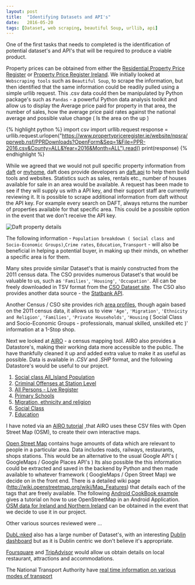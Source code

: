 ```yaml
---
layout: post
title:  "Identifying Datasets and API's"
date:   2016-05-20
tags: [Dataset, web scraping, beautiful Soup, urllib, api]
---
```

One of the first tasks that needs to completed is the identification of potential dataset's and API's that will be required to produce a viable product.

Property prices can be obtained from either the [Residential Property Price Register](https://www.propertypriceregister.ie/website/npsra/pprweb.nsf/page/ppr-home-en)
or [Property Price Register Ireland](http://propertypriceregisterireland.com/). We initially looked at `Webscraping tools` such as `Beautiful Soup`, to scrape the information, but then identified that the
same information could be readily pulled using a simple urllib request.
This .csv data could then be manipulated by Python package's such as `Pandas` - a powerful Python data analysis toolkit and allow us to display the Average price paid for property in that area, the number of sales,
how the average price paid rates against the national average and possible value change ( Is the area on the up )

{% highlight python %}
import csv
import urllib.request
response = urllib.request.urlopen("https://www.propertypriceregister.ie/website/npsra/pprweb.nsf/PPRDownloads?OpenForm&Seq=1&File=PPR-2016.csv&County=ALL&Year=2016&Month=ALL").read()
print(response)
{% endhighlight %}

While we agreed that we would not pull specific property information from [daft](http://www.daft.ie/) or [myhome](http://www.myhome.ie/), daft does provide
developers an [daft.api](http://api.daft.ie/gettingstarted/) to help them build tools and websites.
Statistics such as sales, rentals etc., number of houses available for sale in an area would be available.
A request has been made to see if they will supply us with a API key, and their support staff are currently reviewing it.
It is possible to scrape additional information from daft without the API key. For example every search on DAFT, always returns the number of properties
available for that specific area. This could be a possible option in the event that we don't receive the API key.

![Daft property details]({{site.baseurl}}/images/daft_details.jpg)

The following information - `Population breakdown ( Social class and Socio-Economic Groups)`,`Crime rates`, `Education`, `Transport` -   will also be beneficial in helping a potential buyer,
in making up their minds, on whether a specific area is for them.

Many sites provide similar Dataset's that is mainly constructed from the 2011 census data.
The CSO provides numerous Dataset's that would be valuable to us, such as  `'Families'`, `'Housing'`, `'Occupation'`.
All can be freely downloaded in TSV format from the [CSO Dataset site](http://data.cso.ie/datasets/index.html).
The CSO also provides another data source - the [Statbank API](http://www.cso.ie/webserviceclient/).

Another Census / CSO site provides rich [area profiles](http://census.cso.ie/areaprofiles/), though again based on the 2011 census data,
it allows us to view `'Age'`, `'Migration'`, `'Ethnicity and Religion'`, `'Families'`, `'Private Households'`, `'Housing` ( Social Class and Socio-Economic Groups -
professionals, manual skilled, unskilled etc )' information at a 1-Stop shop.

Next we looked at [AIRO](http://airo.maynoothuniversity.ie/) - a census mapping tool. AIRO also provides a Datastore's, making their working data more accessible to the public.
The have thankfully cleaned it up and added extra value to make it as useful as possible.
Data is available in *.CSV* and *.SHP* format, and the following Datastore's would be useful to our project.

1. [Social class All_Island Population](http://airo.maynoothuniversity.ie/files/dDATASTORE/all_island/csv/population.csv)
2. [Criminal Offenses at Station Level](http://airo.maynoothuniversity.ie/files/dDATASTORE/crime/garda%20stations/garda_stations.csv)
3. [All Persons - Live Register](http://airo.maynoothuniversity.ie/files/dDATASTORE/swo/csv/all_persons.csv)
4. [Primary Schools](http://airo.maynoothuniversity.ie/files/dDATASTORE/education/csv/primary_schools_2013_2014.csv)
5. [Migration, ethnicity and religion](http://airo.maynoothuniversity.ie/files/dDATASTORE/small_areas/theme_2_small_areas.csv)
6. [Social Class](http://airo.maynoothuniversity.ie/files/dDATASTORE/small_areas/theme_9_small_areas.csv)
7. [Education](http://airo.maynoothuniversity.ie/files/dDATASTORE/small_areas/theme_10_small_areas.csv)

I have noted via an [AIRO tutorial](https://www.youtube.com/watch?v=3sgJO6fmFhQ) ,that AIRO uses these CSV files with Open Street Map (OSM), to create their own interactive maps.

[Open Street Map](https://www.openstreetmap.org/#map=16/53.3851/-6.4251) contains huge amounts of data which are relevant to people in a particular area.
Data includes roads, railways, restaurants, shops stations. This would be an alternative to the usual Google API's ( GoogleMaps / Google Places API's )
Its also possible the this information could be extracted and saved in the backend by Python and then made available to whatever framework ( GoogleMaps / Open Street Map) we decide on in the front end.
There is a detailed wiki page (http://wiki.openstreetmap.org/wiki/Map_Features) that details each of the tags that are freely available.
The following [Android CookBook example](https://androidcookbook.com/Recipe.seam?recipeId=2521) gives a tutorial on how to use OpenStreetMap in an Android Application.
[OSM data for Ireland and Northern Ireland](http://download.geofabrik.de/europe/ireland-and-northern-ireland.html) can be obtained in the event that we decide to use it in our project.

Other various sources reviewed were ...

[DubL:nked](http://dublinked.ie/) also has a large number of Dataset's, with an interesting [Dublin dashboard](http://dublindashboard.ie/pages/index ) but as it is Dublin centric we don't believe it's appropriate.

[Foursquare](https://developer.foursquare.com/overview/) and [TripAdvisor](https://developer-tripadvisor.com/content-api/) would allow us obtain details on local restaurant, attractions and accommodations.

The National Transport Authority have [real time information on various modes of transport](https://data.gov.ie/dataset/real-time-passenger-information-rtpi-for-dublin-bus-bus-eireann-luas-and-irish-rail)
